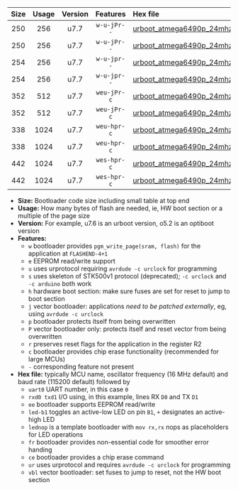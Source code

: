 |Size|Usage|Version|Features|Hex file|
|:-:|:-:|:-:|:-:|:--|
|250|256|u7.7|`w-u-jPr--`|[urboot_atmega6490p_24mhz_4800bps_uart0_rxe0_txe1_led+b7_ur_vbl.hex](https://raw.githubusercontent.com/stefanrueger/urboot.hex/main/mcus/atmega6490p/fcpu_24mhz/4800_bps/urboot_atmega6490p_24mhz_4800bps_uart0_rxe0_txe1_led+b7_ur_vbl.hex)|
|250|256|u7.7|`w-u-jPr--`|[urboot_atmega6490p_24mhz_4800bps_uart0_rxe0_txe1_lednop_ur_vbl.hex](https://raw.githubusercontent.com/stefanrueger/urboot.hex/main/mcus/atmega6490p/fcpu_24mhz/4800_bps/urboot_atmega6490p_24mhz_4800bps_uart0_rxe0_txe1_lednop_ur_vbl.hex)|
|254|256|u7.7|`w-u-jpr--`|[urboot_atmega6490p_24mhz_4800bps_uart0_rxe0_txe1_led+b7_fr_ur_vbl.hex](https://raw.githubusercontent.com/stefanrueger/urboot.hex/main/mcus/atmega6490p/fcpu_24mhz/4800_bps/urboot_atmega6490p_24mhz_4800bps_uart0_rxe0_txe1_led+b7_fr_ur_vbl.hex)|
|254|256|u7.7|`w-u-jpr--`|[urboot_atmega6490p_24mhz_4800bps_uart0_rxe0_txe1_lednop_fr_ur_vbl.hex](https://raw.githubusercontent.com/stefanrueger/urboot.hex/main/mcus/atmega6490p/fcpu_24mhz/4800_bps/urboot_atmega6490p_24mhz_4800bps_uart0_rxe0_txe1_lednop_fr_ur_vbl.hex)|
|352|512|u7.7|`weu-jPr-c`|[urboot_atmega6490p_24mhz_4800bps_uart0_rxe0_txe1_ee_led+b7_fr_ce_ur_vbl.hex](https://raw.githubusercontent.com/stefanrueger/urboot.hex/main/mcus/atmega6490p/fcpu_24mhz/4800_bps/urboot_atmega6490p_24mhz_4800bps_uart0_rxe0_txe1_ee_led+b7_fr_ce_ur_vbl.hex)|
|352|512|u7.7|`weu-jPr-c`|[urboot_atmega6490p_24mhz_4800bps_uart0_rxe0_txe1_ee_lednop_fr_ce_ur_vbl.hex](https://raw.githubusercontent.com/stefanrueger/urboot.hex/main/mcus/atmega6490p/fcpu_24mhz/4800_bps/urboot_atmega6490p_24mhz_4800bps_uart0_rxe0_txe1_ee_lednop_fr_ce_ur_vbl.hex)|
|338|1024|u7.7|`weu-hpr-c`|[urboot_atmega6490p_24mhz_4800bps_uart0_rxe0_txe1_ee_led+b7_fr_ce_ur.hex](https://raw.githubusercontent.com/stefanrueger/urboot.hex/main/mcus/atmega6490p/fcpu_24mhz/4800_bps/urboot_atmega6490p_24mhz_4800bps_uart0_rxe0_txe1_ee_led+b7_fr_ce_ur.hex)|
|338|1024|u7.7|`weu-hpr-c`|[urboot_atmega6490p_24mhz_4800bps_uart0_rxe0_txe1_ee_lednop_fr_ce_ur.hex](https://raw.githubusercontent.com/stefanrueger/urboot.hex/main/mcus/atmega6490p/fcpu_24mhz/4800_bps/urboot_atmega6490p_24mhz_4800bps_uart0_rxe0_txe1_ee_lednop_fr_ce_ur.hex)|
|442|1024|u7.7|`wes-hpr-c`|[urboot_atmega6490p_24mhz_4800bps_uart0_rxe0_txe1_ee_led+b7_fr_ce.hex](https://raw.githubusercontent.com/stefanrueger/urboot.hex/main/mcus/atmega6490p/fcpu_24mhz/4800_bps/urboot_atmega6490p_24mhz_4800bps_uart0_rxe0_txe1_ee_led+b7_fr_ce.hex)|
|442|1024|u7.7|`wes-hpr-c`|[urboot_atmega6490p_24mhz_4800bps_uart0_rxe0_txe1_ee_lednop_fr_ce.hex](https://raw.githubusercontent.com/stefanrueger/urboot.hex/main/mcus/atmega6490p/fcpu_24mhz/4800_bps/urboot_atmega6490p_24mhz_4800bps_uart0_rxe0_txe1_ee_lednop_fr_ce.hex)|

- **Size:** Bootloader code size including small table at top end
- **Usage:** How many bytes of flash are needed, ie, HW boot section or a multiple of the page size
- **Version:** For example, u7.6 is an urboot version, o5.2 is an optiboot version
- **Features:**
  + `w` bootloader provides `pgm_write_page(sram, flash)` for the application at `FLASHEND-4+1`
  + `e` EEPROM read/write support
  + `u` uses urprotocol requiring `avrdude -c urclock` for programming
  + `s` uses skeleton of STK500v1 protocol (deprecated); `-c urclock` and `-c arduino` both work
  + `h` hardware boot section: make sure fuses are set for reset to jump to boot section
  + `j` vector bootloader: applications *need to be patched externally*, eg, using `avrdude -c urclock`
  + `p` bootloader protects itself from being overwritten
  + `P` vector bootloader only: protects itself and reset vector from being overwritten
  + `r` preserves reset flags for the application in the register R2
  + `c` bootloader provides chip erase functionality (recommended for large MCUs)
  + `-` corresponding feature not present
- **Hex file:** typically MCU name, oscillator frequency (16 MHz default) and baud rate (115200 default) followed by
  + `uart0` UART number, in this case `0`
  + `rxd0 txd1` I/O using, in this example, lines RX `D0` and TX `D1`
  + `ee` bootloader supports EEPROM read/write
  + `led-b1` toggles an active-low LED on pin `B1`, `+` designates an active-high LED
  + `lednop` is a template bootloader with `mov rx,rx` nops as placeholders for LED operations
  + `fr` bootloader provides non-essential code for smoother error handing
  + `ce` bootloader provides a chip erase command
  + `ur` uses urprotocol and requires `avrdude -c urclock` for programming
  + `vbl` vector bootloader: set fuses to jump to reset, not the HW boot section

